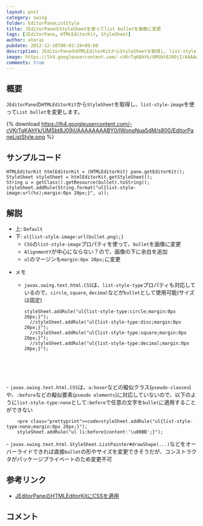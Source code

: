 ```yaml
---
layout: post
category: swing
folder: EditorPaneListStyle
title: JEditorPaneのStyleSheetを使ってlist bulletを画像に変更
tags: [JEditorPane, HTMLEditorKit, StyleSheet]
author: aterai
pubdate: 2012-12-10T00:03:24+09:00
description: JEditorPaneのHTMLEditorKitからStyleSheetを取得し、list-style-imageを使ってList bulletを変更します。
image: https://lh4.googleusercontent.com/-cVKrTqKAhYk/UMSbt8J09jI/AAAAAAAABY0/IWonqNua5dM/s800/EditorPaneListStyle.png
comments: true
---
```

## 概要
`JEditorPane`の`HTMLEditorKit`から`StyleSheet`を取得し、`list-style-image`を使って`List bullet`を変更します。

{% download https://lh4.googleusercontent.com/-cVKrTqKAhYk/UMSbt8J09jI/AAAAAAAABY0/IWonqNua5dM/s800/EditorPaneListStyle.png %}

## サンプルコード
<pre class="prettyprint"><code>HTMLEditorKit htmlEditorKit = (HTMLEditorKit) pane.getEditorKit();
StyleSheet styleSheet = htmlEditorKit.getStyleSheet();
String u = getClass().getResource(bullet).toString();
styleSheet.addRule(String.format("ul{list-style-image:url(%s);margin:0px 20px;}", u));
</code></pre>

## 解説
- 上: `Default`
- 下: `ul{list-style-image:url(bullet.png);}`
    - `CSS`の`list-style-image`プロパティを使って、`bullet`を画像に変更
    - `AlignmentY`が中心にならない？ので、画像の下に余白を追加
    - `ul`のマージンも`margin:0px 20px;`に変更

<!-- dummy comment line for breaking list -->

- メモ
    - `javax.swing.text.html.CSS`は、`list-style-type`プロパティも対応しているので、`circle`, `square`, `decimal`などが`bullet`として使用可能(サイズは固定)
        
        <pre class="prettyprint"><code>styleSheet.addRule("ul{list-style-type:circle;margin:0px 20px;}");
        //styleSheet.addRule("ul{list-style-type:disc;margin:0px 20px;}");
        //styleSheet.addRule("ul{list-style-type:square;margin:0px 20px;}");
        //styleSheet.addRule("ul{list-style-type:decimal;margin:0px 20px;}");
</code></pre>
    - `javax.swing.text.html.CSS`は、`a:hover`などの擬似クラス(`pseudo-classes`)や、`:before`などの擬似要素(`pseudo elements`)に対応していないので、以下のように`list-style-type:none`として`:before`で任意の文字を`bullet`に適用することができない
        
        <pre class="prettyprint"><code>styleSheet.addRule("ul{list-style-type:none;margin:0px 20px;}");
        styleSheet.addRule("ul li:before{content:'\u00BB';}");
</code></pre>
    - `javax.swing.text.html.StyleSheet.ListPainter#drawShape(...)`などをオーバーライドできれば直接`bullet`の形やサイズを変更できそうだが、コンストラクタがパッケージプライベートのため変更不可

<!-- dummy comment line for breaking list -->

## 参考リンク
- [JEditorPaneのHTMLEditorKitにCSSを適用](http://ateraimemo.com/Swing/StyleSheet.html)

<!-- dummy comment line for breaking list -->

## コメント
